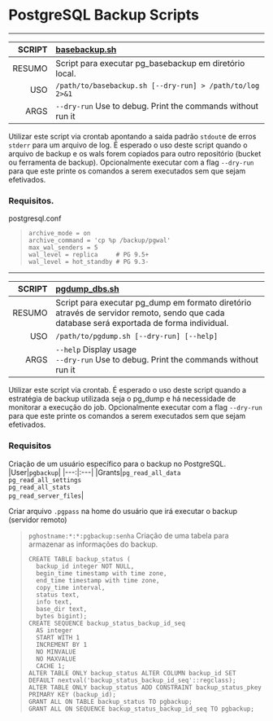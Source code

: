 # PostgreSQL Backup Scripts
***
|SCRIPT|[basebackup.sh](./basebackup.sh)|
|----------:|:---|
|RESUMO|Script para executar pg_basebackup em diretório local.| 
|USO|`/path/to/basebackup.sh [--dry-run] > /path/to/log 2>&1`|
|ARGS|`--dry-run` Use to debug. Print the commands without run it|

Utilizar este script via crontab apontando a saida padrão `stdout`e de erros `stderr` para um arquivo de log.
É esperado o uso deste script quando o arquivo de backup e os wals forem copiados para outro repositório (bucket ou ferramenta de backup).
Opcionalmente executar com a flag `--dry-run` para que este printe os comandos a serem executados sem que sejam efetivados.

### Requisitos.
postgresql.conf
> ```
> archive_mode = on
> archive_command = 'cp %p /backup/pgwal'
> max_wal_senders = 5
> wal_level = replica     # PG 9.5+
> wal_level = hot_standby # PG 9.3-
> ```

***

|SCRIPT|[pgdump_dbs.sh](./pgdump_dbs.sh)|
|----------:|:---|
|RESUMO|Script para executar pg_dump em formato diretório através de servidor remoto, sendo que cada database será exportada de forma individual.| 
|USO|`/path/to/pgdump.sh [--dry-run] [--help]`|
|ARGS|`--help` Display usage<br>`--dry-run` Use to debug. Print the commands without run it|

Utilizar este script via crontab.
É esperado o uso deste script quando a estratégia de backup utilizada seja o pg_dump e há necessidade de monitorar a execução do job.
Opcionalmente executar com a flag `--dry-run` para que este printe os comandos a serem executados sem que sejam efetivados.

### Requisitos
Criação de um usuário específico para o backup no PostgreSQL.
|User|`pgbackup`|
|---:|:---|
|Grants|`pg_read_all_data`<br>`pg_read_all_settings`<br>`pg_read_all_stats`<br>`pg_read_server_files`|

Criar arquivo `.pgpass` na home do usuário que irá executar o backup (servidor remoto)
> `pghostname:*:*:pgbackup:senha`
Criação de uma tabela para armazenar as informações do backup.
> ```
> CREATE TABLE backup_status (
>   backup_id integer NOT NULL,
>   begin_time timestamp with time zone,
>   end_time timestamp with time zone,
>   copy_time interval,
>   status text,
>   info text,
>   base_dir text,
>   bytes bigint);
> CREATE SEQUENCE backup_status_backup_id_seq
>   AS integer
>   START WITH 1
>   INCREMENT BY 1
>   NO MINVALUE
>   NO MAXVALUE
>   CACHE 1;
> ALTER TABLE ONLY backup_status ALTER COLUMN backup_id SET DEFAULT nextval('backup_status_backup_id_seq'::regclass);
> ALTER TABLE ONLY backup_status ADD CONSTRAINT backup_status_pkey PRIMARY KEY (backup_id);
> GRANT ALL ON TABLE backup_status TO pgbackup;
> GRANT ALL ON SEQUENCE backup_status_backup_id_seq TO pgbackup;
> ```
